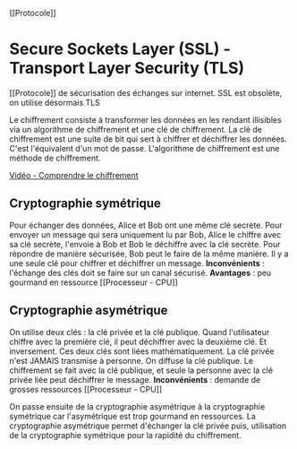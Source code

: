 [[Protocole]]
# Secure Sockets Layer (SSL) - Transport Layer Security (TLS)

[[Protocole]] de sécurisation des échanges sur internet. 
SSL est obsolète, on utilise désormais TLS

Le chiffrement consiste à transformer les données en les rendant illisibles via un algorithme de chiffrement et une clé de chiffrement. 
La clé de chiffrement est une suite de bit qui sert à chiffrer et déchiffrer les données. C'est l'équivalent d'un mot de passe. 
L'algorithme de chiffrement est une méthode de chiffrement. 

[Vidéo - Comprendre le chiffrement](https://www.youtube.com/watch?v=7W7WPMX7arI&t=216s)


## Cryptographie symétrique
Pour échanger des données, Alice et Bob ont une même clé secrète. Pour envoyer un message qui sera uniquement lu par Bob, Alice le chiffre avec sa clé secrète, l'envoie à Bob et Bob le déchiffre avec la clé secrète. Pour répondre de manière sécurisée, Bob peut le faire de la même manière. 
Il y a une seule clé pour chiffrer et déchiffrer un message.
**Inconvénients** : l'échange des clés doit se faire sur un canal sécurisé.
**Avantages** : peu gourmand en ressource [[Processeur - CPU]]


## Cryptographie asymétrique
On utilise deux clés : la clé privée et la clé publique. 
Quand l'utilisateur chiffre avec la première clé, il peut déchiffrer avec la deuxième clé. Et inversement. Ces deux clés sont liées mathématiquement.
La clé privée n'est JAMAIS transmise à personne. 
On diffuse la clé publique. 
Le chiffrement se fait avec la clé publique, et seule la personne avec la clé privée liée peut déchiffrer le message.
**Inconvénients** : demande de grosses ressources [[Processeur - CPU]]


On passe ensuite de la cryptographie asymétrique à la cryptographie symétrique car l'asymétrique est trop gourmand en ressources. La cryptographie asymétrique permet d'échanger la clé privée puis, utilisation de la cryptographie symétrique pour la rapidité du chiffrement.
